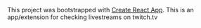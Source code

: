 This project was bootstrapped with [Create React App](https://github.com/facebookincubator/create-react-app).
This is an app/extension for checking livestreams on twitch.tv